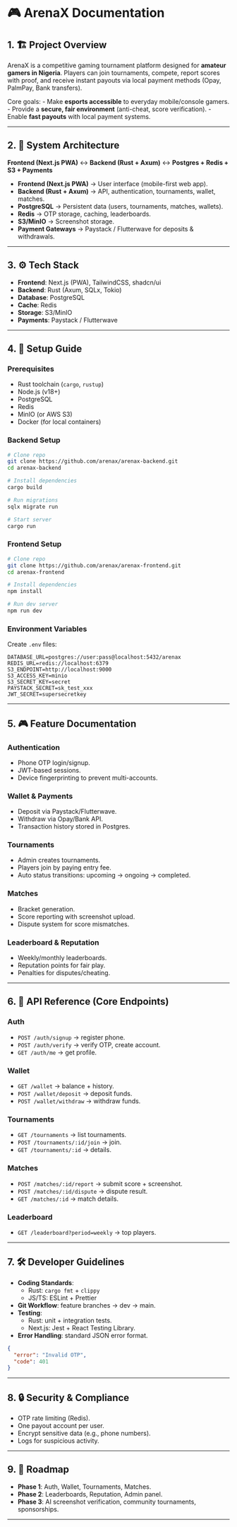 # 🎮 ArenaX Documentation

## 1. 🏗️ Project Overview

ArenaX is a competitive gaming tournament platform designed for
**amateur gamers in Nigeria**. Players can join tournaments, compete,
report scores with proof, and receive instant payouts via local payment
methods (Opay, PalmPay, Bank transfers).

Core goals: - Make **esports accessible** to everyday mobile/console
gamers. - Provide a **secure, fair environment** (anti-cheat, score
verification). - Enable **fast payouts** with local payment systems.

------------------------------------------------------------------------

## 2. 📐 System Architecture

**Frontend (Next.js PWA)** ↔ **Backend (Rust + Axum)** ↔ **Postgres +
Redis + S3 + Payments**

-   **Frontend (Next.js PWA)** → User interface (mobile-first web app).
-   **Backend (Rust + Axum)** → API, authentication, tournaments,
    wallet, matches.
-   **PostgreSQL** → Persistent data (users, tournaments, matches,
    wallets).
-   **Redis** → OTP storage, caching, leaderboards.
-   **S3/MinIO** → Screenshot storage.
-   **Payment Gateways** → Paystack / Flutterwave for deposits &
    withdrawals.

------------------------------------------------------------------------

## 3. ⚙️ Tech Stack

-   **Frontend**: Next.js (PWA), TailwindCSS, shadcn/ui
-   **Backend**: Rust (Axum, SQLx, Tokio)
-   **Database**: PostgreSQL
-   **Cache**: Redis
-   **Storage**: S3/MinIO
-   **Payments**: Paystack / Flutterwave

------------------------------------------------------------------------

## 4. 🚀 Setup Guide

### Prerequisites

-   Rust toolchain (`cargo`, `rustup`)
-   Node.js (v18+)
-   PostgreSQL
-   Redis
-   MinIO (or AWS S3)
-   Docker (for local containers)

### Backend Setup

``` bash
# Clone repo
git clone https://github.com/arenax/arenax-backend.git
cd arenax-backend

# Install dependencies
cargo build

# Run migrations
sqlx migrate run

# Start server
cargo run
```

### Frontend Setup

``` bash
# Clone repo
git clone https://github.com/arenax/arenax-frontend.git
cd arenax-frontend

# Install dependencies
npm install

# Run dev server
npm run dev
```

### Environment Variables

Create `.env` files:

``` env
DATABASE_URL=postgres://user:pass@localhost:5432/arenax
REDIS_URL=redis://localhost:6379
S3_ENDPOINT=http://localhost:9000
S3_ACCESS_KEY=minio
S3_SECRET_KEY=secret
PAYSTACK_SECRET=sk_test_xxx
JWT_SECRET=supersecretkey
```

------------------------------------------------------------------------

## 5. 🎮 Feature Documentation

### Authentication

-   Phone OTP login/signup.
-   JWT-based sessions.
-   Device fingerprinting to prevent multi-accounts.

### Wallet & Payments

-   Deposit via Paystack/Flutterwave.
-   Withdraw via Opay/Bank API.
-   Transaction history stored in Postgres.

### Tournaments

-   Admin creates tournaments.
-   Players join by paying entry fee.
-   Auto status transitions: upcoming → ongoing → completed.

### Matches

-   Bracket generation.
-   Score reporting with screenshot upload.
-   Dispute system for score mismatches.

### Leaderboard & Reputation

-   Weekly/monthly leaderboards.
-   Reputation points for fair play.
-   Penalties for disputes/cheating.

------------------------------------------------------------------------

## 6. 📑 API Reference (Core Endpoints)

### Auth

-   `POST /auth/signup` → register phone.
-   `POST /auth/verify` → verify OTP, create account.
-   `GET /auth/me` → get profile.

### Wallet

-   `GET /wallet` → balance + history.
-   `POST /wallet/deposit` → deposit funds.
-   `POST /wallet/withdraw` → withdraw funds.

### Tournaments

-   `GET /tournaments` → list tournaments.
-   `POST /tournaments/:id/join` → join.
-   `GET /tournaments/:id` → details.

### Matches

-   `POST /matches/:id/report` → submit score + screenshot.
-   `POST /matches/:id/dispute` → dispute result.
-   `GET /matches/:id` → match details.

### Leaderboard

-   `GET /leaderboard?period=weekly` → top players.

------------------------------------------------------------------------

## 7. 🛠️ Developer Guidelines

-   **Coding Standards**:
    -   Rust: `cargo fmt` + `clippy`
    -   JS/TS: ESLint + Prettier
-   **Git Workflow**: feature branches → dev → main.
-   **Testing**:
    -   Rust: unit + integration tests.
    -   Next.js: Jest + React Testing Library.
-   **Error Handling**: standard JSON error format.

``` json
{
  "error": "Invalid OTP",
  "code": 401
}
```

------------------------------------------------------------------------

## 8. 🔒 Security & Compliance

-   OTP rate limiting (Redis).
-   One payout account per user.
-   Encrypt sensitive data (e.g., phone numbers).
-   Logs for suspicious activity.

------------------------------------------------------------------------

## 9. 📅 Roadmap

-   **Phase 1**: Auth, Wallet, Tournaments, Matches.
-   **Phase 2**: Leaderboards, Reputation, Admin panel.
-   **Phase 3**: AI screenshot verification, community tournaments,
    sponsorships.

------------------------------------------------------------------------



